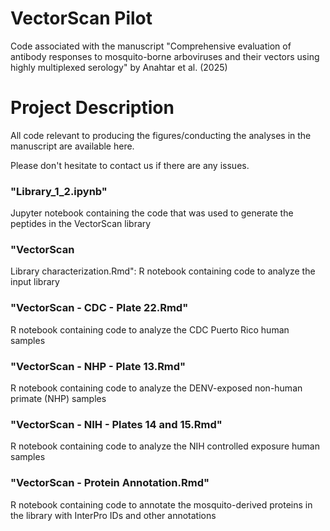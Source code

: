 # VectorScan Pilot
Code associated with the manuscript "Comprehensive evaluation of antibody responses to mosquito-borne arboviruses and their vectors using highly multiplexed serology" by Anahtar et al. (2025)

# Project Description
All code relevant to producing the figures/conducting the analyses in the manuscript are available here.

Please don't hesitate to contact us if there are any issues.

### "Library_1_2.ipynb"
Jupyter notebook containing the code that was used to generate the peptides in the VectorScan library

### "VectorScan
Library characterization.Rmd": R notebook containing code to analyze the input library

### "VectorScan - CDC - Plate 22.Rmd"
R notebook containing code to analyze the CDC Puerto Rico human samples

### "VectorScan - NHP - Plate 13.Rmd"
R notebook containing code to analyze the DENV-exposed non-human primate (NHP) samples

### "VectorScan - NIH - Plates 14 and 15.Rmd"
R notebook containing code to analyze the NIH controlled exposure human samples

### "VectorScan - Protein Annotation.Rmd"
R notebook containing code to annotate the mosquito-derived proteins in the library with InterPro IDs and other annotations
